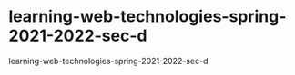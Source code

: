 # learning-web-technologies-spring-2021-2022-sec-d
learning-web-technologies-spring-2021-2022-sec-d
